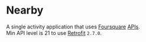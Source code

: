 # Nearby
A single activity application that uses [Foursquare](https://foursquare.com/) [APIs](https://developer.foursquare.com/docs).
</br>Min API level is 21 to use [Retrofit](https://github.com/square/retrofit) `2.7.0`.
